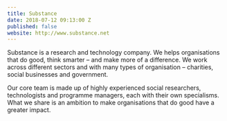 ```yaml
---
title: Substance
date: 2018-07-12 09:13:00 Z
published: false
website: http://www.substance.net
---
```


Substance is a research and technology company. We helps organisations that do good, think smarter – and make more of a difference. We work across different sectors and with many types of organisation – charities, social businesses and government.

Our core team is made up of highly experienced social researchers, technologists and programme managers, each with their own specialisms. What we share is an ambition to make organisations that do good have a greater impact.
